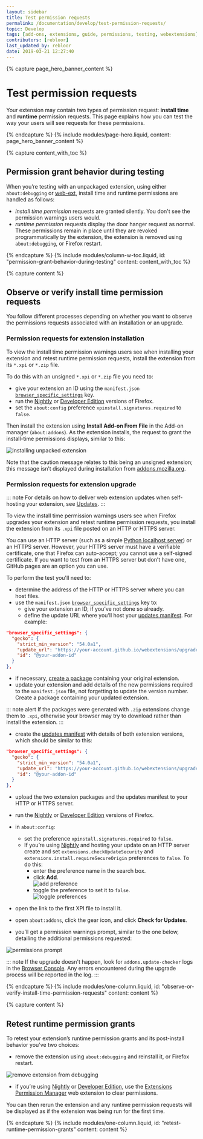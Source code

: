 ```yaml
---
layout: sidebar
title: Test permission requests
permalink: /documentation/develop/test-permission-requests/
topic: Develop
tags: [add-ons, extensions, guide, permissions, testing, webextensions]
contributors: [rebloor]
last_updated_by: rebloor
date: 2019-03-21 12:27:40
---
```


<!-- Page Hero Banner -->

{% capture page_hero_banner_content %}

# Test permission requests

Your extension may contain two types of permission request: **install time** and **runtime** permission requests. This page explains how you can test the way your users will see requests for these permissions.

{% endcapture %}
{% include modules/page-hero.liquid,
    content: page_hero_banner_content
%}

<!-- Content with Table of Contents Module -->

{% capture content_with_toc %}

## Permission grant behavior during testing

When you’re testing with an unpackaged extension, using either `about:debugging` or [web-ext](/documentation/develop/web-ext-command-reference), install time and runtime permissions are handled as follows:

- <dfn>install time permission</dfn> requests are granted silently. You don't see the permission warnings users would.
- <dfn>runtime permission</dfn> requests display the door hanger request as normal. These permissions remain in place until they are revoked programmatically by the extension, the extension is removed using `about:debugging`, or Firefox restart.

{% endcapture %}
{% include modules/column-w-toc.liquid,
  id: "permission-grant-behavior-during-testing"
  content: content_with_toc
%}

<!-- END: Content with Table of Contents -->

<!-- Single Column Body Module -->

{% capture content %}

## Observe or verify install time permission requests

You follow different processes depending on whether you want to observe the permissions requests associated with an installation or an upgrade.

### Permission requests for extension installation

To view the install time permission warnings users see when installing your extension and retest runtime permission requests, install the extension from its `*.xpi` or `*.zip` file.

To do this with an unsigned `*.xpi` or `*.zip` file you need to:

- give your extension an ID using the `manifest.json` [`browser_specific_settings`](https://developer.mozilla.org/docs/Mozilla/Add-ons/WebExtensions/manifest.json/browser_specific_settings) key.
- run the [Nightly](https://nightly.mozilla.org/) or [Developer Edition](https://www.mozilla.org/firefox/developer/) versions of Firefox.
- set the `about:config` preference `xpinstall.signatures.required` to `false`.

Then install the extension using **Install Add-on From File** in the Add-on manager (`about:addons`). As the extension installs, the request to grant the install-time permissions displays, similar to this:

![installing unpacked extension](/assets/img/documentation/develop/installing_unpackaged_extension.png)

Note that the caution message relates to this being an unsigned extension; this message isn’t displayed during installation from [addons.mozilla.org](https://addons.mozilla.org).

### Permission requests for extension upgrade

::: note
For details on how to deliver web extension updates when self-hosting your extension, see [Updates](https://developer.mozilla.org/docs/Mozilla/Add-ons/Updates).
:::

To view the install time permission warnings users see when Firefox upgrades your extension and retest runtime permission requests, you install the extension from its `.xpi` file posted on an HTTP or HTTPS server.

You can use an HTTP server (such as a simple [Python localhost server](https://developer.mozilla.org/docs/Learn/Common_questions/set_up_a_local_testing_server)) or an HTTPS server. However, your HTTPS server must have a verifiable certificate, one that Firefox can auto-accept; you cannot use a self-signed certificate. If you want to test from an HTTPS server but don’t have one, GitHub pages are an option you can use.

To perform the test you'll need to:

- determine the address of the HTTP or HTTPS server where you can host files.
- use the `manifest.json` [`browser_specific_settings`](https://developer.mozilla.org/docs/Mozilla/Add-ons/WebExtensions/manifest.json/browser_specific_settings) key to:
  - give your extension an ID, if you’ve not done so already.
  - define the update URL where you’ll host your [updates manifest](https://developer.mozilla.org/docs/Mozilla/Add-ons/Updates). For example:

```json
"browser_specific_settings": {
  "gecko": {
    "strict_min_version": "54.0a1",
    "update_url": "https://your-account.github.io/webextensions/upgrade.json",
    "id": "@your-addon-id"
  }
},
```

- if necessary, [create a package](/documentation/publish/package-your-extension) containing your original extension.
- update your extension and add details of the new permissions required to the `manifest.json` file, not forgetting to update the version number. Create a package containing your updated extension.

::: note alert
If the packages were generated with `.zip` extensions change them to `.xpi`, otherwise your browser may try to download rather than install the extension.
:::

- create the [updates manifest](https://developer.mozilla.org/docs/Mozilla/Add-ons/Updates) with details of both extension versions, which should be similar to this:

```json
"browser_specific_settings": {
  "gecko": {
    "strict_min_version": "54.0a1",
    "update_url": "https://your-account.github.io/webextensions/upgrade.json",
    "id": "@your-addon-id"
  }
},
```

- upload the two extension packages and the updates manifest to your HTTP or HTTPS server.
- run the [Nightly](https://nightly.mozilla.org/) or [Developer Edition](https://www.mozilla.org/firefox/developer/) versions of Firefox.
- in `about:config`:

  - set the preference `xpinstall.signatures.required` to `false`.
  - If you’re using [Nightly](https://nightly.mozilla.org/) and hosting your update on an HTTP server create and set `extensions.checkUpdateSecurity` and `extensions.install.requireSecureOrigin` preferences to `false`. To do this:
    - enter the preference name in the search box.
    - click **Add**. <br/> ![add preference](/assets/img/documentation/develop/preference_create_2.png)
    - toggle the preference to set it to `false`. <br/> ![toggle preferences](/assets/img/documentation/develop/preference_toggle_2.png)

- open the link to the first XPI file to install it.
- open `about:addons`, click the gear icon, and click **Check for Updates**.
- you’ll get a permission warnings prompt, similar to the one below, detailing the additional permissions requested:

![permissions prompt](/assets/img/documentation/develop/upgrade_install_2.png)

::: note
If the upgrade doesn't happen, look for `addons.update-checker` logs in the [Browser Console](https://developer.mozilla.org/docs/Tools/Browser_Console). Any errors encountered during the upgrade process will be reported in the log.
:::

{% endcapture %}
{% include modules/one-column.liquid,
  id: "observe-or-verify-install-time-permission-requests"
  content: content
%}

<!-- END: Single Column Body Module -->

<!-- Single Column Body Module -->

{% capture content %}

## Retest runtime permission grants

To retest your extension’s runtime permission grants and its post-install behavior you've two choices:

- remove the extension using `about:debugging` and reinstall it, or Firefox restart.

![remove extension from debugging](/assets/img/documentation/develop/reload_to_retest.png)

- if you’re using [Nightly](https://nightly.mozilla.org/) or [Developer Edition](https://www.mozilla.org/firefox/developer/), use the [Extensions Permission Manager](https://github.com/rpl/dev-webext-permissions-manager) web extension to clear permissions.

You can then rerun the extension and any runtime permission requests will be displayed as if the extension was being run for the first time.

{% endcapture %}
{% include modules/one-column.liquid,
  id: "retest-runtime-permission-grants"
  content: content
%}

<!-- END: Single Column Body Module -->
